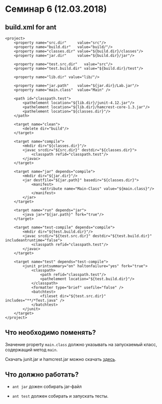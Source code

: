Семинар 6 (12.03.2018)
======================

build.xml for ant
-----------------

```
<project>
	<property name="src.dir"     value="src"/>
	<property name="build.dir"   value="build/"/>
	<property name="classes.dir" value="${build.dir}/classes"/>
	<property name="jar.dir"     value="${build.dir}/jar"/>

	<property name="test.src.dir"   value="src"/>
	<property name="test.build.dir" value="${build.dir}/test"/>

	<property name="lib.dir" value="lib/"/>

	<property name="jar.path"    value="${jar.dir}/Lab.jar"/>
	<property name="main.class"  value="Main" />

	<path id="classpath.test">
		<pathelement location="${lib.dir}/junit-4.12.jar"/>
		<pathelement location="${lib.dir}/hamcrest-core-1.3.jar"/>
		<pathelement location="${classes.dir}"/>
	</path>

    <target name="clean">
        <delete dir="build"/>
    </target>

    <target name="compile">
        <mkdir dir="${classes.dir}"/>
        <javac srcdir="${src.dir}" destdir="${classes.dir}">
			<classpath refid="classpath.test"/>
		</javac>
    </target>

	<target name="jar" depends="compile">
        <mkdir dir="${jar.dir}"/>
        <jar destfile="${jar.path}" basedir="${classes.dir}">
            <manifest>
                <attribute name="Main-Class" value="${main.class}"/>
            </manifest>
        </jar>
    </target>

	<target name="run" depends="jar">
        <java jar="${jar.path}" fork="true"/>
    </target>

	<target name="test-compile" depends="compile">
		<mkdir dir="${test.build.dir}"/>
		<javac srcdir="${test.src.dir}" destdir="${test.build.dir}" includeantruntime="false">
			<classpath refid="classpath.test"/>
		</javac>
	</target>

	<target name="test" depends="test-compile">
		<junit printsummary="on" haltonfailure="yes" fork="true">
			<classpath>
				<path refid="classpath.test"/>
				<pathelement location="${test.build.dir}"/>
			</classpath>
			<formatter type="brief" usefile="false" />
			<batchtest>
				<fileset dir="${test.src.dir}" includes="**/*Test.java" />
			</batchtest>
		</junit>
	</target>
</project>
```

Что необходимо поменять?
------------------------

Значение property `main.class` должно указывать на запускаемый класс, содержащий метод `main`.

Скачать junit.jar и hamcrest.jar можно скачать [здесь](https://github.com/junit-team/junit4/wiki/Download-and-Install).

Что должно работать?
--------------------

- `ant jar` дожен собирать jar-файл

- `ant test` должен собирать и запускать тесты.


